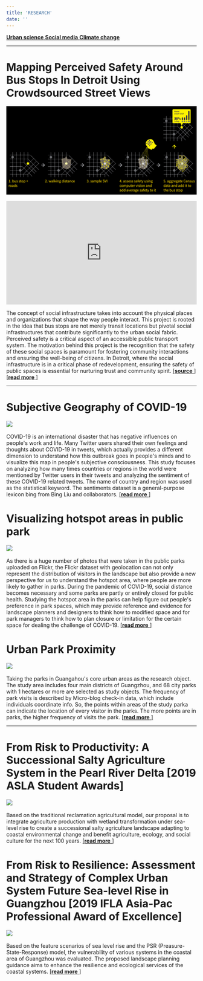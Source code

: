 ```yaml
---
title: 'RESEARCH'
date: ''
---
```


<a id='top' class="anchors"></a>
<i class="fa-solid fa-hand-point-right"></i> [**Urban science** <i class="fa-solid fa-turn-down"></i> ](#us) [**Social media** <i class="fa-solid fa-turn-down"></i> ](#sm) [**Climate change** <i class="fa-solid fa-turn-down"></i> ](#cc)

---

<a id='us' class="anchors"></a>
<a id='busstop' class="anchors"></a>
<div class="pagecard">

# Mapping Perceived Safety Around Bus Stops In Detroit Using Crowdsourced Street Views [<i class="fa-solid fa-turn-up"></i>](#top)
![](https://github.com/billbillbilly/perceived-safety-around-bus-stops/blob/main/images/roadmap.png?raw=true) 

<div style="padding:54.3% 0 0 0;position:relative;"><iframe src="https://player.vimeo.com/video/937453327?badge=0&amp;autopause=0&amp;player_id=0&amp;app_id=58479" frameborder="0" allow="autoplay; fullscreen; picture-in-picture; clipboard-write" style="position:absolute;top:0;left:0;width:100%;height:100%;" title="Perceived Safety Around Bus Stops In Detroit"></iframe></div><script src="https://player.vimeo.com/api/player.js"></script>

The concept of social infrastructure takes into account the physical places and organizations that shape the way people interact. This project is rooted in the idea that bus stops are not merely transit locations but pivotal social infrastructures that contribute significantly to the urban social fabric. Perceived safety is a critical aspect of an accessible public transport system. The motivation behind this project is the recognition that the safety of these social spaces is paramount for fostering community interactions and ensuring the well-being of citizens. In Detroit, where the social infrastructure is in a critical phase of redevelopment, ensuring the safety of public spaces is essential for nurturing trust and community spirit. [[**source** <i class="fa-solid fa-code"></i>]](https://github.com/billbillbilly/perceived-safety-around-bus-stops?tab=readme-ov-file) [[**read more** <i class="fa-regular fa-map"></i>]](https://billbillbilly.github.io/perceived-safety-around-bus-stops/)

</div>

---

<a id='sm' class="anch"></a>
<a id='covid' class="anchors"></a>
<div class="pagecard">

# Subjective Geography of COVID-19 [<i class="fa-solid fa-turn-up"></i>](#top)
![](https://static.wixstatic.com/media/3d9996_bb4f336216484477979eab316065e12d~mv2.png/v1/crop/x_164,y_521,w_3150,h_1468/fill/w_1838,h_856,al_c,q_90,usm_0.66_1.00_0.01,enc_auto/covermap.png)

COVID-19 is an international disaster that has negative influences on people's work and life. Many Twitter users shared their own feelings and thoughts about COVID-19 in tweets, which actually provides a different dimension to understand how this outbreak goes in people's minds and to visualize this map in people's subjective consciousness. This study focuses on analyzing how many times countries or regions in the world were mentioned by Twitter users in their tweets and analyzing the sentiment of these COVID-19 related tweets. The name of country and region was used as the statistical keyword. The sentiments dataset is a general-purpose lexicon bing from Bing Liu and collaborators. [[**read more** <i class="fa-regular fa-map"></i>]](https://xiaohaoy.wixsite.com/geolandscape/geographyofcovid-19)

</div>

<a id='centeralP' class="anchors"></a>
<div class="pagecard">

# Visualizing hotspot areas in public park [<i class="fa-solid fa-turn-up"></i>](#top)
![](https://static.wixstatic.com/media/3d9996_3e24d4d15ff1477cbe548f7d84964984~mv2.gif)

As there is a huge number of photos that were taken in the public parks uploaded on Flickr, the Flickr dataset with geolocation can not only represent the distribution of visitors in the landscape but also provide a new perspective for us to understand the hotspot area, where people are more likely to gather in parks. During the pandemic of COVID-19, social distance becomes necessary and some parks are partly or entirely closed for public health. Studying the hotspot area in the parks can help figure out people's preference in park spaces, which may provide reference and evidence for landscape planners and designers to think how to modified space and for park managers to think how to plan closure or limitation for the certain space for dealing the challenge of COVID-19. [[**read more** <i class="fa-regular fa-map"></i>]](https://xiaohaoy.wixsite.com/geolandscape/visualized-social-media-data)

</div>

<a id='parkproxi' class="anchors"></a>
<div class="pagecard">

# Urban Park Proximity [<i class="fa-solid fa-turn-up"></i>](#top)
![](https://static.wixstatic.com/media/3d9996_6dc2bbc798804e779f2c70257b9d5ea4~mv2.jpg/v1/fill/w_1884,h_824,al_c,q_85,usm_0.66_1.00_0.01,enc_auto/09_edited_edited.jpg)

Taking the parks in Guangahou's core urban areas as the research object. The study area includes four main districts of Guangzhou, and 68 city parks with 1 hectares or more are selected as study objects. The frequency of park visits is described by Micro-blog check-in data, which include individuals coordinate info. So, the points within areas of the study parka can indicate the location of every visitor in the parks. The more points are in parks, the higher frequency of visits the park. [[**read more** <i class="fa-regular fa-map"></i>]](https://xiaohaoy.wixsite.com/geolandscape/urbanparkproximity)

</div>

---

<a id='cc' class="anch"></a>
<a id='wetland' class="anchors"></a>
<div class="pagecard">

# From Risk to Productivity: A Successional Salty Agriculture System in the Pearl River Delta [2019 ASLA Student Awards] [<i class="fa-solid fa-turn-up"></i>](#top)
![](https://static.wixstatic.com/media/3d9996_b413ac5cdfaa4b32a7716e76d28affa3~mv2.jpg/v1/crop/x_0,y_82,w_2486,h_1154/fill/w_1838,h_858,al_c,q_85,usm_0.66_1.00_0.01,enc_auto/3d9996_b413ac5cdfaa4b32a7716e76d28affa3~mv2.jpg)

Based on the traditional reclamation agricultural model, our proposal is to integrate agriculture production with wetland transformation under sea-level rise to create a successional salty agriculture landscape adapting to coastal environmental change and benefit agriculture, ecology, and social culture for the next 100 years. [[**read more** <i class="fa-regular fa-map"></i>]](https://xiaohaoy.wixsite.com/geolandscape/fromrisktoproductivity)

</div>

<a id='sealevel' class="anchors"></a>
<div class="pagecard">

# From Risk to Resilience: Assessment and Strategy of Complex Urban System Future Sea-level Rise in Guangzhou [2019 IFLA Asia-Pac Professional Award of Excellence] [<i class="fa-solid fa-turn-up"></i>](#top)
![](https://static.wixstatic.com/media/3d9996_7232d562ae33403f861d7089b03e0bf4~mv2.png/v1/fill/w_1856,h_1434,al_c,q_95,usm_0.66_1.00_0.01,enc_auto/01-01.png)

Based on the feature scenarios of sea level rise and the PSR (Preasure-State-Response) model, the vulnerability of various systems in the coastal area of Guangzhou was evaluated. The proposed landscape planning guidance aims to enhance the resilience and ecological services of the coastal systems. [[**read more** <i class="fa-regular fa-map"></i>]](https://xiaohaoy.wixsite.com/geolandscape/from-risk-to-resilience)

</div>

